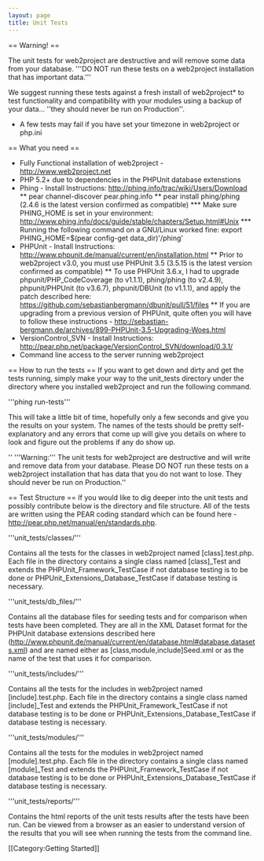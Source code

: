 ```yaml
---
layout: page
title: Unit Tests
---
```


== Warning! ==

The unit tests for web2project are destructive and will remove some data from your database. '''DO NOT run these tests on a web2project installation that has important data.'''

We suggest running these tests against a fresh install of web2project* to test functionality and compatibility with your modules using a backup of your data... ''they should never be run on Production''.

 * A few tests may fail if you have set your timezone in web2project or php.ini

== What you need ==
*  Fully Functional installation of web2project - http://www.web2project.net
*  PHP 5.2+ due to dependencies in the PHPUnit database extenstions
*  Phing - Install Instructions: http://phing.info/trac/wiki/Users/Download
**  pear channel-discover pear.phing.info
**  pear install phing/phing (2.4.6 is the latest version confirmed as compatible)
*** Make sure PHING_HOME is set in your environment: http://www.phing.info/docs/guide/stable/chapters/Setup.html#Unix
*** Running the following command on a GNU/Linux worked fine: export PHING_HOME=$(pear config-get data_dir)'/phing'
*  PHPUnit - Install Instructions: http://www.phpunit.de/manual/current/en/installation.html
**  Prior to web2project v3.0, you must use PHPUnit 3.5 (3.5.15 is the latest version confirmed as compatible)
**  To use PHPUnit 3.6.x, I had to upgrade phpunit/PHP_CodeCoverage (to v1.1.1), phing/phing (to v2.4.9), phpunit/PHPUnit (to v3.6.7), phpunit/DBUnit (to v1.1.1), and apply the patch described here: https://github.com/sebastianbergmann/dbunit/pull/51/files
**  If you are upgrading from a previous version of PHPUnit, quite often you will have to follow these instructions - http://sebastian-bergmann.de/archives/899-PHPUnit-3.5-Upgrading-Woes.html
*  VersionControl_SVN - Install Instructions: http://pear.php.net/package/VersionControl_SVN/download/0.3.1/
*  Command line access to the server running web2project

== How to run the tests ==
If you want to get down and dirty and get the tests running, simply make your way to the unit_tests directory under the directory where you installed web2project and run the following command.


'''phing run-tests'''


This will take a little bit of time, hopefully only a few seconds and give you the results on your system. The names of the tests should be pretty self-explanatory and any errors that come up will give you details on where to look and figure out the problems if any do show up.

'' '''Warning:''' The unit tests for web2project are destructive and will write and remove data from your database. Please DO NOT run these tests on a web2project installation that has data that you do not want to lose. They should never be run on Production.''

== Test Structure ==
If you would like to dig deeper into the unit tests and possibly contribute below is the directory and file structure. All of the tests are written using the PEAR coding standard which can be found here -  http://pear.php.net/manual/en/standards.php.


'''unit_tests/classes/'''

Contains all the tests for the classes in web2project named [class].test.php. Each file in the directory contains a single class named [class]_Test and extends the PHPUnit_Framework_TestCase if not database testing is to be done or PHPUnit_Extensions_Database_TestCase if database testing is necessary.


'''unit_tests/db_files/'''

Contains all the database files for seeding tests and for comparison when tests have been completed. They are all in the XML Dataset format for the PHPUnit database extensions described here (http://www.phpunit.de/manual/current/en/database.html#database.datasets.xml) and are named either as [class,module,include]Seed.xml or as the name of the test that uses it for comparison.


'''unit_tests/includes/'''

Contains all the tests for the includes in web2project named [include].test.php. Each file in the directory contains a single class named [include]_Test and extends the PHPUnit_Framework_TestCase if not database testing is to be done or PHPUnit_Extensions_Database_TestCase if database testing is
necessary.


'''unit_tests/modules/'''

Contains all the tests for the modules in web2project named [module].test.php. Each file in the directory contains a single class named [module]_Test and extends the PHPUnit_Framework_TestCase if not database testing is to be done or PHPUnit_Extensions_Database_TestCase if database testing is
necessary.


'''unit_tests/reports/'''

Contains the html reports of the unit tests results after the tests have been run. Can be viewed from a browser as an easier to understand version of the results that you will see when running the tests from the command line.

[[Category:Getting Started]]
